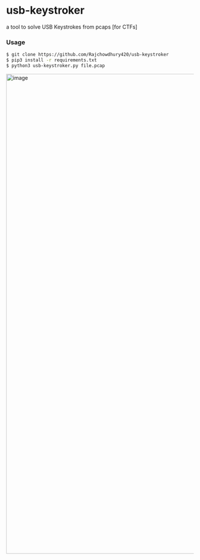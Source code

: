 # usb-keystroker
a tool to solve USB Keystrokes from pcaps [for CTFs]
### Usage
```bash
$ git clone https://github.com/Rajchowdhury420/usb-keystroker
$ pip3 install -r requirements.txt
$ python3 usb-keystroker.py file.pcap
```

<img width="1290" alt="image" src="https://github.com/user-attachments/assets/ae1db3f3-8b4e-48be-930c-bd9081db8594">
